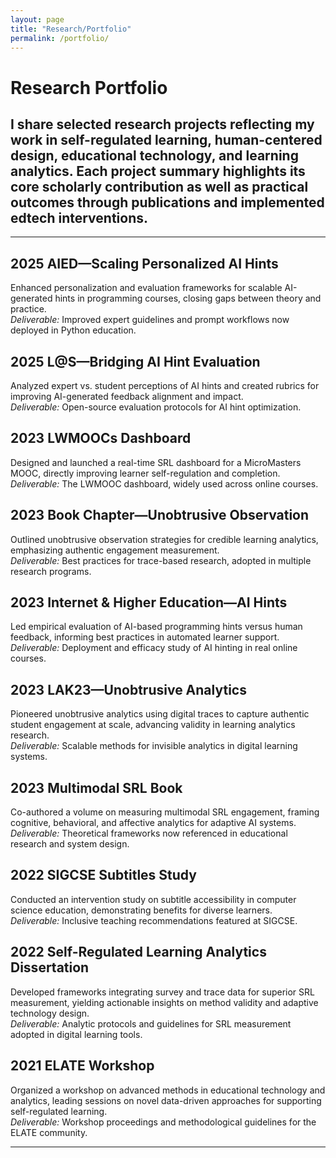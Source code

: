 ```yaml
---
layout: page
title: "Research/Portfolio"
permalink: /portfolio/
---
```



# Research Portfolio

I share selected research projects reflecting my work in self-regulated learning, human-centered design, educational technology, and learning analytics. Each project summary highlights its core scholarly contribution as well as practical outcomes through publications and implemented edtech interventions.
---
***

## 2025 AIED—Scaling Personalized AI Hints
Enhanced personalization and evaluation frameworks for scalable AI-generated hints in programming courses, closing gaps between theory and practice.  
*Deliverable:* Improved expert guidelines and prompt workflows now deployed in Python education.

## 2025 L@S—Bridging AI Hint Evaluation
Analyzed expert vs. student perceptions of AI hints and created rubrics for improving AI-generated feedback alignment and impact.  
*Deliverable:* Open-source evaluation protocols for AI hint optimization.

## 2023 LWMOOCs Dashboard
Designed and launched a real-time SRL dashboard for a MicroMasters MOOC, directly improving learner self-regulation and completion.  
*Deliverable:* The LWMOOC dashboard, widely used across online courses.

## 2023 Book Chapter—Unobtrusive Observation
Outlined unobtrusive observation strategies for credible learning analytics, emphasizing authentic engagement measurement.  
*Deliverable:* Best practices for trace-based research, adopted in multiple research programs.

## 2023 Internet & Higher Education—AI Hints
Led empirical evaluation of AI-based programming hints versus human feedback, informing best practices in automated learner support.  
*Deliverable:* Deployment and efficacy study of AI hinting in real online courses.

## 2023 LAK23—Unobtrusive Analytics
Pioneered unobtrusive analytics using digital traces to capture authentic student engagement at scale, advancing validity in learning analytics research.  
*Deliverable:* Scalable methods for invisible analytics in digital learning systems.

## 2023 Multimodal SRL Book
Co-authored a volume on measuring multimodal SRL engagement, framing cognitive, behavioral, and affective analytics for adaptive AI systems.  
*Deliverable:* Theoretical frameworks now referenced in educational research and system design.

## 2022 SIGCSE Subtitles Study
Conducted an intervention study on subtitle accessibility in computer science education, demonstrating benefits for diverse learners.  
*Deliverable:* Inclusive teaching recommendations featured at SIGCSE.

## 2022 Self-Regulated Learning Analytics Dissertation
Developed frameworks integrating survey and trace data for superior SRL measurement, yielding actionable insights on method validity and adaptive technology design.  
*Deliverable:* Analytic protocols and guidelines for SRL measurement adopted in digital learning tools.

## 2021 ELATE Workshop
Organized a workshop on advanced methods in educational technology and analytics, leading sessions on novel data-driven approaches for supporting self-regulated learning.  
*Deliverable:* Workshop proceedings and methodological guidelines for the ELATE community.



---
